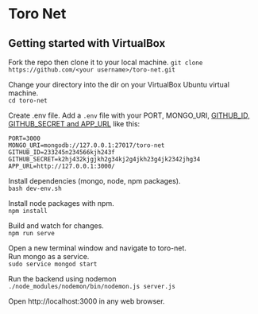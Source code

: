 # Toro Net

## Getting started with VirtualBox
Fork the repo then clone it to your local machine.
`git clone https://github.com/<your username>/toro-net.git`

Change your directory into the dir on your VirtualBox Ubuntu virtual machine.  
`cd toro-net`

Create .env file. Add a `.env` file with your PORT, MONGO_URI, 
[GITHUB_ID, GITHUB_SECRET and APP_URL](https://github.com/jaredhanson/passport-github) like this:

```
PORT=3000
MONGO_URI=mongodb://127.0.0.1:27017/toro-net
GITHUB_ID=233245n234566kjh243f
GITHUB_SECRET=k2hj432kjgjkh2g34kj2g4jkh23g4jk2342jhg34
APP_URL=http://127.0.0.1:3000/
```

Install dependencies (mongo, node, npm packages).  
`bash dev-env.sh`

Install node packages with npm.  
`npm install` 

Build and watch for changes.  
`npm run serve`

Open a new terminal window and navigate to toro-net.  
Run mongo as a service.  
`sudo service mongod start`

Run the backend using nodemon  
`./node_modules/nodemon/bin/nodemon.js server.js`

Open http://localhost:3000 in any web browser.
